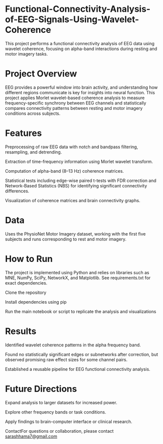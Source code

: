 # Functional-Connectivity-Analysis-of-EEG-Signals-Using-Wavelet-Coherence
This project performs a functional connectivity analysis of EEG data using wavelet coherence, focusing on alpha-band interactions during resting and motor imagery tasks. 

# Project Overview

EEG provides a powerful window into brain activity, and understanding how different regions communicate is key for insights into neural function. This project applies Morlet wavelet-based coherence analysis to measure frequency-specific synchrony between EEG channels and statistically compares connectivity patterns between resting and motor imagery conditions across subjects.

# Features

Preprocessing of raw EEG data with notch and bandpass filtering, resampling, and detrending.

Extraction of time-frequency information using Morlet wavelet transform.

Computation of alpha-band (8–13 Hz) coherence matrices.

Statistical tests including edge-wise paired t-tests with FDR correction and Network-Based Statistics (NBS) for identifying significant connectivity differences.

Visualization of coherence matrices and brain connectivity graphs.

# Data

Uses the PhysioNet Motor Imagery dataset, working with the first five subjects and runs corresponding to rest and motor imagery.

# How to Run

The project is implemented using Python and relies on libraries such as MNE, NumPy, SciPy, NetworkX, and Matplotlib. See requirements.txt for exact dependencies.

Clone the repository

Install dependencies using pip

Run the main notebook or script to replicate the analysis and visualizations

# Results

Identified wavelet coherence patterns in the alpha frequency band.

Found no statistically significant edges or subnetworks after correction, but observed promising raw effect sizes for some channel pairs.

Established a reusable pipeline for EEG functional connectivity analysis.

# Future Directions

Expand analysis to larger datasets for increased power.

Explore other frequency bands or task conditions.

Apply findings to brain-computer interface or clinical research.

ContactFor questions or collaboration, please contact sarashhama7@gmail.com
